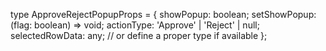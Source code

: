 type ApproveRejectPopupProps = {
  showPopup: boolean;
  setShowPopup: (flag: boolean) => void;
  actionType: 'Approve' | 'Reject' | null;
  selectedRowData: any; // or define a proper type if available
};